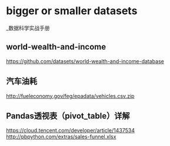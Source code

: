 # bigger or smaller datasets

_数据科学实战手册

## world-wealth-and-income
  https://github.com/datasets/world-wealth-and-income-database
  
## 汽车油耗
http://fueleconomy.gov/feg/epadata/vehicles.csv.zip


## Pandas透视表（pivot_table）详解
https://cloud.tencent.com/developer/article/1437534
http://pbpython.com/extras/sales-funnel.xlsx
 
